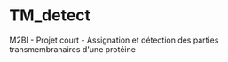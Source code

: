 # TM_detect
M2BI - Projet court - Assignation et détection des parties transmembranaires d'une protéine
